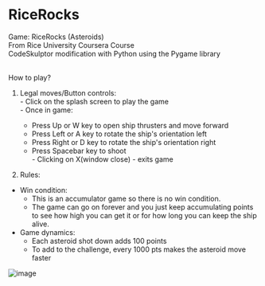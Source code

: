 # RiceRocks
Game: RiceRocks (Asteroids)<br>
From Rice University Coursera Course<br>
CodeSkulptor modification with Python using the Pygame library<br><br>

How to play?<br>
1. Legal moves/Button controls:<br>
  <t>- Click on the splash screen to play the game<br>
  <t>- Once in game:<br>
    - Press Up or W key to open ship thrusters and move forward<br>
    - Press Left or A key to rotate the ship's orientation left<br>
    - Press Right or D key to rotate the ship's orientation right<br>
    - Press Spacebar key to shoot<br>
  <t>- Clicking on X(window close) - exits game<br>

2. Rules:<br>
  - Win condition:
    - This is an accumulator game so there is no win condition.<br>
    - The game can go on forever and you just keep accumulating points to see how high you can get it or for how long you can keep the ship alive.<br>
  - Game dynamics:<br>
    - Each asteroid shot down adds 100 points<br>
    - To add to the challenge, every 1000 pts makes the asteroid move faster<br>

  
![image](https://user-images.githubusercontent.com/98131995/210928293-96b418be-0669-434d-ba6c-15770412aef2.png)<br><br>
